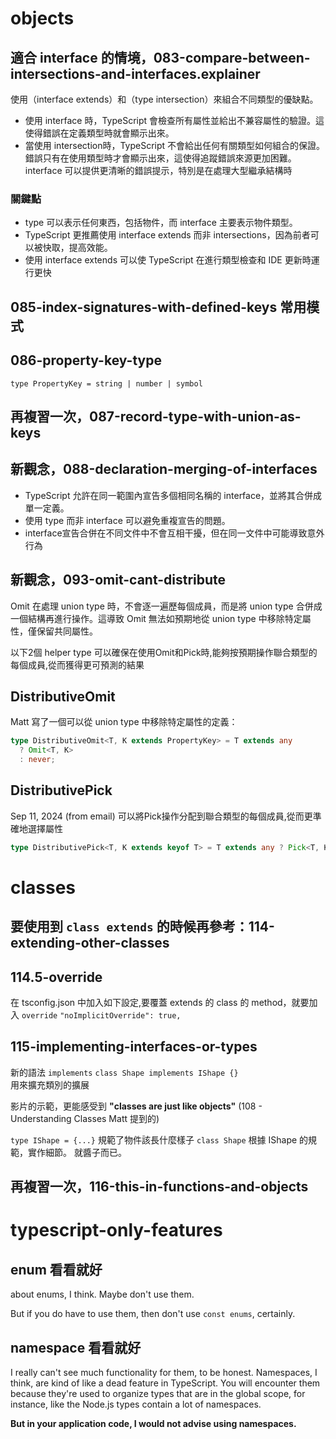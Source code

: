 # objects

## 適合 interface 的情境，083-compare-between-intersections-and-interfaces.explainer

使用（interface extends）和（type intersection）來組合不同類型的優缺點。

- 使用 interface 時，TypeScript 會檢查所有屬性並給出不兼容屬性的驗證。這使得錯誤在定義類型時就會顯示出來。
- 當使用 intersection時，TypeScript 不會給出任何有關類型如何組合的保證。錯誤只有在使用類型時才會顯示出來，這使得追蹤錯誤來源更加困難。interface 可以提供更清晰的錯誤提示，特別是在處理大型繼承結構時


### 關鍵點
- type 可以表示任何東西，包括物件，而 interface 主要表示物件類型。
- TypeScript 更推薦使用 interface extends 而非 intersections，因為前者可以被快取，提高效能。
- 使用 interface extends 可以使 TypeScript 在進行類型檢查和 IDE 更新時運行更快


## 085-index-signatures-with-defined-keys 常用模式

## 086-property-key-type
`type PropertyKey = string | number | symbol`

## 再複習一次，087-record-type-with-union-as-keys


## 新觀念，088-declaration-merging-of-interfaces
- TypeScript 允許在同一範圍內宣告多個相同名稱的 interface，並將其合併成單一定義。
- 使用 type 而非 interface 可以避免重複宣告的問題。
- interface宣告合併在不同文件中不會互相干擾，但在同一文件中可能導致意外行為

## 新觀念，093-omit-cant-distribute
Omit 在處理 union type 時，不會逐一遍歷每個成員，而是將 union type 合併成一個結構再進行操作。這導致 Omit 無法如預期地從 union type 中移除特定屬性，僅保留共同屬性。

以下2個 helper type 可以確保在使用Omit和Pick時,能夠按預期操作聯合類型的每個成員,從而獲得更可預測的結果

## DistributiveOmit
Matt 寫了一個可以從 union type 中移除特定屬性的定義：

```ts
type DistributiveOmit<T, K extends PropertyKey> = T extends any
  ? Omit<T, K>
  : never;

```

## DistributivePick
Sep 11, 2024 (from email)
可以將Pick操作分配到聯合類型的每個成員,從而更準確地選擇屬性

```ts
type DistributivePick<T, K extends keyof T> = T extends any ? Pick<T, K> : never;
```



# classes
## 要使用到 `class extends` 的時候再參考：114-extending-other-classes

## 114.5-override
在 tsconfig.json 中加入如下設定,要覆蓋 extends 的 class 的 method，就要加入 `override`
`"noImplicitOverride": true,`

## 115-implementing-interfaces-or-types
新的語法 `implements` 
`class Shape implements IShape {}`  
用來擴充類別的擴展

影片的示範，更能感受到 **"classes are just like objects"**
(108 - Understanding Classes Matt 提到的)

`type IShape = {...}` 規範了物件該長什麼樣子
`class Shape` 根據 IShape 的規範，實作細節。
就醬子而已。


## 再複習一次，116-this-in-functions-and-objects

# typescript-only-features

## enum 看看就好
about enums, I think.
Maybe don't use them.

But if you do have to use them,
then don't use `const enums`, certainly.


## namespace 看看就好
I really can't see much functionality for them, to be honest. Namespaces, I think, are kind of like a dead feature in TypeScript. You will encounter them because they're used to organize types that are in the global scope, for instance, like the Node.js types contain a lot of namespaces.

**But in your application code, I would not advise using namespaces.**
